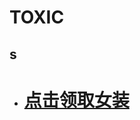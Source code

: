 # TOXIC
## s
* # [点击领取女装](https://item.taobao.com/item.htm?spm=a230r.1.14.27.6dc371b2REiOz8&id=555243957646&ns=1&abbucket=10#detail)
